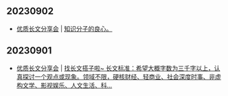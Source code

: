## 20230902
- [优质长文分享会](https://m.okjike.com/topics/56d2fabe7cb3331100467e2b) | [知识分子的良心。](https://mp.weixin.qq.com/s/Yms7al4Ms42pXR-tS5iYFQ)

## 20230901
- [优质长文分享会](https://m.okjike.com/topics/56d2fabe7cb3331100467e2b) | [找长文搭子啦~ 长文标准：希望大概字数为三千字以上，认真探讨一个观点或现象。领域不限，硬核财经、轻商业、社会深度时事、非虚构文学、影视娱乐、人文生活、科...](https://mp.weixin.qq.com/s/HWAZGVTE5e6hnjBwhlwqDA)

